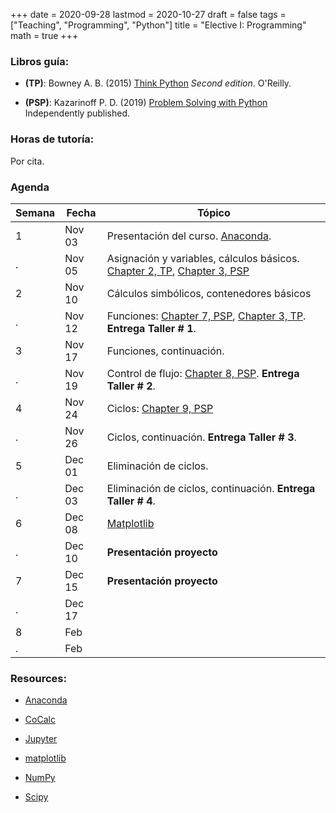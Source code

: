 +++
date      = 2020-09-28
lastmod   = 2020-10-27
draft     = false
tags      = ["Teaching", "Programming", "Python"]
title     = "Elective I: Programming"
math      = true
+++

### Libros guía:

- **(TP)**: Bowney A. B. (2015) [Think Python](https://greenteapress.com/wp/think-python-2e/) *Second edition*. O'Reilly.

- **(PSP)**: Kazarinoff P. D. (2019) [Problem Solving with Python](https://problemsolvingwithpython.com) Independently published.

### Horas de tutoría: 

Por cita.

### Agenda

Semana  | Fecha | Tópico
--- | --- | ---
1 | Nov 03 | Presentación del curso. [Anaconda](https://www.anaconda.com/products/individual). 
. | Nov 05 | Asignación y variables, cálculos básicos. [Chapter 2, TP](http://greenteapress.com/thinkpython2/html/thinkpython2003.html), [Chapter 3, PSP](https://problemsolvingwithpython.com/03-The-Python-REPL/03.00-Introduction/) 
2 | Nov 10 | Cálculos simbólicos, contenedores básicos
. | Nov 12 | Funciones: [Chapter 7, PSP](https://problemsolvingwithpython.com/07-Functions-and-Modules/07.00-Introduction/), [Chapter 3, TP](http://greenteapress.com/thinkpython2/html/thinkpython2004.html). **Entrega Taller # 1**.
3 | Nov 17 | Funciones, continuación.
. | Nov 19 | Control de flujo: [Chapter 8, PSP](https://problemsolvingwithpython.com/08-If-Else-Try-Except/08.00-Introduction/). **Entrega Taller # 2**.
4 | Nov 24 | Ciclos: [Chapter 9, PSP](https://problemsolvingwithpython.com/09-Loops/09.00-Introduction/)
. | Nov 26 | Ciclos, continuación. **Entrega Taller # 3**.
5 | Dec 01 | Eliminación de ciclos.
. | Dec 03 | Eliminación de ciclos, continuación. **Entrega Taller # 4**.
6 | Dec 08 | [Matplotlib](https://problemsolvingwithpython.com/06-Plotting-with-Matplotlib/06.00-Introduction/)
. | Dec 10 | **Presentación proyecto**
7 | Dec 15 | **Presentación proyecto**
. | Dec 17 | 
8 | Feb  | 
. | Feb  | 


### Resources:

  - [Anaconda](https://anaconda.org)

  - [CoCalc](https://cocalc.com)

  - [Jupyter](https://jupyter.org/)

  - [matplotlib](https://matplotlib.org/3.1.1/index.html)

  - [NumPy](https://www.numpy.org/)

  - [Scipy](https://www.scipy.org/)
